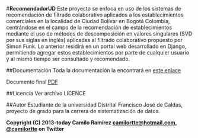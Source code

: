 #**RecomendadorUD**
Este proyecto se enfoca en uso de los sistemas de recomendación de filtrado colaborativo aplicados a los establecimientos comerciales en la localidad de Ciudad Bolívar en Bogotá Colombia, centrándose en el campo de la recomendación de establecimientos mediante el uso de métodos de descomposición en valores singulares (SVD por sus siglas en inglés) aplicadas al filtrado colaborativo propuesto por Simon Funk. Lo anterior residirá en un portal web desarrollado en Django, permitiendo agregar estos establecimientos por parte de cualquier usuario y al mismo tiempo ser consultado y recomendado.

##Documentación
Toda la documentación la encontrará en [este enlace](https://drive.google.com/folderview?id=0B4GqQ4xxNNPIfmtWa0E2YU9oSG1DRlpnbDN4VUdVbExMTlhPNXlqanoyeWxNcVhBOHcyVjg&usp=sharing)

Documento final [PDF](https://drive.google.com/file/d/0B4GqQ4xxNNPIQzNGd0U4ZUZfUG8/view?usp=sharing)


##Licencia
Ver archivo LICENCE

##Autor
Estudiante de la universidad Distrital Francisco José de Caldas, proyecto de grado para la carrera de sistematización de datos.

**Copyright (C) 2013-today Camilo Ramírez camilortte@hotmail.com, [@camilortte](https://twitter.com/camilortte) on Twitter**





